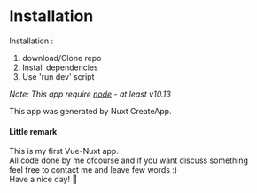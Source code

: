 # Installation
Installation : 
1. download/Clone repo
2. Install dependencies 
3. Use 'run dev' script

*Note: This app require [node](https://nodejs.org) - at least v10.13*

This app was generated by Nuxt CreateApp. 

#### Little remark 
This is my first Vue-Nuxt app.<br>
All code done by me ofcourse and if you want discuss something <br>
feel free to contact me and leave few words :)<br>
Have a nice day! :wave: